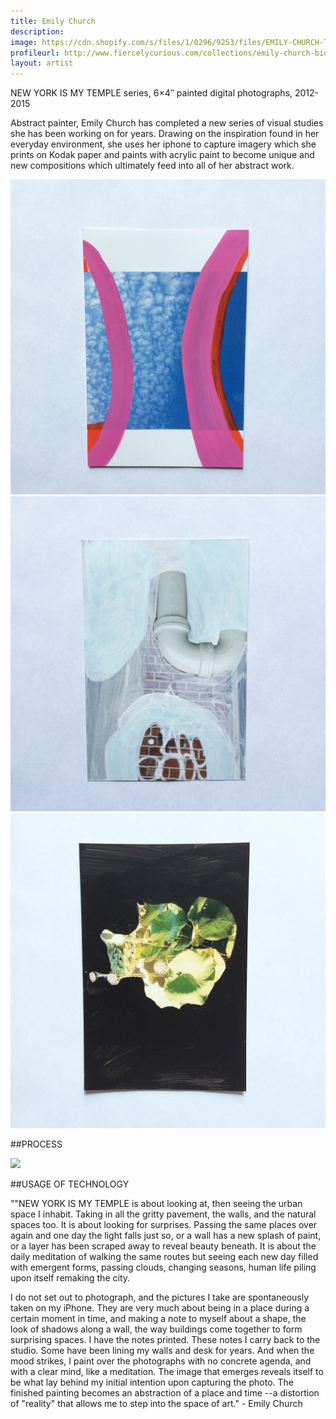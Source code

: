 ```yaml
---
title: Emily Church
description: 
image: https://cdn.shopify.com/s/files/1/0296/9253/files/EMILY-CHURCH-TECH-AS-HANDS-FINAL.jpg?3997688231709010055
profileurl: http://www.fiercelycurious.com/collections/emily-church-bio
layout: artist
---
```

NEW YORK IS MY TEMPLE series, 6×4″ painted digital photographs, 2012-2015

Abstract painter, Emily Church has completed a new series of visual studies she has been working on for years. Drawing on the inspiration found in her everyday environment, she uses her iphone to capture imagery which she prints on Kodak paper and paints with acrylic paint to become unique and new compositions which ultimately feed into all of her abstract work.

<img src="/images/emily1.jpg"/>
<img src="/images/emily2.jpg"/>
<img src="/images/emily3.jpg"/>

##PROCESS

![](https://cdn.shopify.com/s/files/1/0296/9253/files/11665753_10153527235285555_645821459914412688_n.jpg?7615820089017516610)

##USAGE OF TECHNOLOGY

""NEW YORK IS MY TEMPLE is about looking at, then seeing the urban space I inhabit. Taking in all the gritty pavement, the walls, and the natural spaces too. It is about looking for surprises. Passing the same places over again and one day the light falls just so, or a wall has a new splash of paint, or a layer has been scraped away to reveal beauty beneath. It is about the daily meditation of walking the same routes but seeing each new day filled with emergent forms, passing clouds, changing seasons, human life piling upon itself remaking the city.

I do not set out to photograph, and the pictures I take are spontaneously taken on my iPhone. They are very much about being in a place during a certain moment in time, and making a note to myself about a shape, the look of shadows along a wall, the way buildings come together to form surprising spaces. I have the notes printed. These notes I carry back to the studio. Some have been lining my walls and desk for years. And when the mood strikes, I paint over the photographs with no concrete agenda, and with a clear mind, like a meditation. The image that emerges reveals itself to be what lay behind my initial intention upon capturing the photo. The finished painting becomes an abstraction of a place and time --a distortion of "reality" that allows me to step into the space of art." - Emily Church

